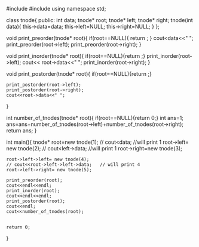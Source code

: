 #include <iostream>
#include<vector>
using namespace std;

class tnode{
    public:
     int data;
     tnode* root;
     tnode* left; tnode* right;
     tnode(int data){
         this->data=data;
         this->left=NULL; this->right=NULL;
     }
};


void print_preorder(tnode* root){
    if(root==NULL){
        return ;
    }
    cout<<root->data<<" ";
    print_preorder(root->left);
    print_preorder(root->right);
}


void print_inorder(tnode* root){
    if(root==NULL){return ;}
    print_inorder(root->left);
    cout<< root->data<<" ";
    print_inorder(root->right);
}

void print_postorder(tnode* root){
    if(root==NULL){return ;}
    
    print_postorder(root->left);
    print_postorder(root->right);
    cout<<root->data<<" ";
}

int number_of_tnodes(tnode* root){
    if(root==NULL){return 0;}
    int ans=1;
    ans=ans+number_of_tnodes(root->left)+number_of_tnodes(root->right);
    return ans;
}

int main(){
    tnode* root=new tnode(1);
    // cout<<root->data;   //will print 1
    root->left= new tnode(2);
    // cout<<root->left->data; //will print 1
    root->right=new tnode(3);
    
    root->left->left= new tnode(4);
    // cout<<root->left->left->data;   // will print 4
    root->left->right= new tnode(5);

    print_preorder(root);
    cout<<endl<<endl;
    print_inorder(root);
    cout<<endl<<endl;
    print_postorder(root);
    cout<<endl;
    cout<<number_of_tnodes(root);


    return 0;
}
